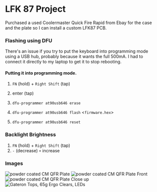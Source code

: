 # LFK 87 Project

Purchased a used Coolermaster Quick Fire Rapid from Ebay for the
case and the plate so I can install a custom LFK87 PCB.

### Flashing using DFU

There's an issue if you try to put the keyboard into programming
mode using a USB hub, probably because it wants the full 500mA. I
had to connect it directly to my laptop to get it to stop rebooting.

#### Putting it into programming mode.

 1. `FN` (hold) + `Right Shift` (tap)
 1. enter (tap)

 1. `dfu-programmer at90usb646 erase`
 1. `dfu-programmer at90usb646 flash` &lt;`firmware.hex`&gt;
 1. `dfu-programmer at90usb646 reset`

### Backlight Brightness

 1. `FN` (hold) + `Right Shift` (tap)
 1. `-` (decrease) `+` increase

### Images

![powder coated CM QFR Plate](https://i.imgur.com/sHWNMhU.jpg)
![powder coated CM QFR Plate Front](https://i.imgur.com/L7ItfiS.jpg)
![powder coated CM QFR Plate Close up](https://i.imgur.com/9hiMXo1.jpg)
![Gateron Tops, 65g Ergo Clears, LEDs](https://i.imgur.com/o3TpMeH.jpg)
